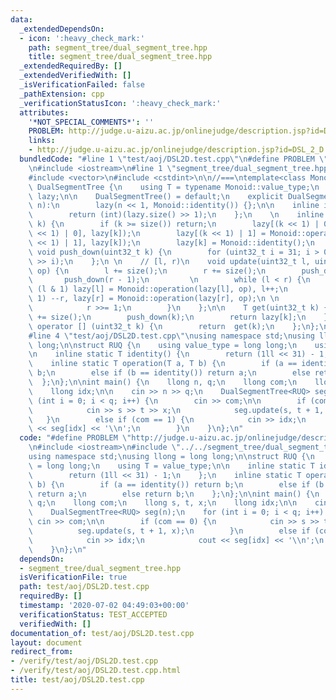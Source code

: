 ```yaml
---
data:
  _extendedDependsOn:
  - icon: ':heavy_check_mark:'
    path: segment_tree/dual_segment_tree.hpp
    title: segment_tree/dual_segment_tree.hpp
  _extendedRequiredBy: []
  _extendedVerifiedWith: []
  _isVerificationFailed: false
  _pathExtension: cpp
  _verificationStatusIcon: ':heavy_check_mark:'
  attributes:
    '*NOT_SPECIAL_COMMENTS*': ''
    PROBLEM: http://judge.u-aizu.ac.jp/onlinejudge/description.jsp?id=DSL_2_D
    links:
    - http://judge.u-aizu.ac.jp/onlinejudge/description.jsp?id=DSL_2_D
  bundledCode: "#line 1 \"test/aoj/DSL2D.test.cpp\"\n#define PROBLEM \"http://judge.u-aizu.ac.jp/onlinejudge/description.jsp?id=DSL_2_D\"\
    \n#include <iostream>\n#line 1 \"segment_tree/dual_segment_tree.hpp\"\n\n\n\n\
    #include <vector>\n#include <cstdint>\n\n//===\ntemplate<class Monoid>\nstruct\
    \ DualSegmentTree {\n    using T = typename Monoid::value_type;\n    std::vector<T>\
    \ lazy;\n\n    DualSegmentTree() = default;\n    explicit DualSegmentTree(uint32_t\
    \ n):\n        lazy(n << 1, Monoid::identity()) {};\n\n    inline int size() {\n\
    \        return (int)(lazy.size() >> 1);\n    };\n    \n    inline void propagate(uint32_t\
    \ k) {\n        if (k >= size()) return;\n        lazy[(k << 1) | 0] = Monoid::operation(lazy[(k\
    \ << 1) | 0], lazy[k]);\n        lazy[(k << 1) | 1] = Monoid::operation(lazy[(k\
    \ << 1) | 1], lazy[k]);\n        lazy[k] = Monoid::identity();\n    };\n    inline\
    \ void push_down(uint32_t k) {\n        for (uint32_t i = 31; i > 0; i--) propagate(k\
    \ >> i);\n    };\n \n    // [l, r)\n    void update(uint32_t l, uint32_t r, T\
    \ op) {\n        l += size();\n        r += size();\n        push_down(l);\n \
    \       push_down(r - 1);\n         \n        while (l < r) {\n            if\
    \ (l & 1) lazy[l] = Monoid::operation(lazy[l], op), l++;\n            if (r &\
    \ 1) --r, lazy[r] = Monoid::operation(lazy[r], op);\n \n            l >>= 1;\n\
    \            r >>= 1;\n        }\n    };\n\n    T get(uint32_t k) {\n        k\
    \ += size();\n        push_down(k);\n        return lazy[k];\n    };\n \n    T\
    \ operator [] (uint32_t k) {\n        return  get(k);\n    };\n};\n//===\n\n\n\
    #line 4 \"test/aoj/DSL2D.test.cpp\"\nusing namespace std;\nusing llong = long\
    \ long;\n\nstruct RUQ {\n    using value_type = long long;\n    using T = value_type;\n\
    \n    inline static T identity() {\n        return (1ll << 31) - 1;\n    };\n\
    \    inline static T operation(T a, T b) {\n        if (a == identity()) return\
    \ b;\n        else if (b == identity()) return a;\n        else return b;\n  \
    \  };\n};\n\nint main() {\n    llong n, q;\n    llong com;\n    llong s, t, x;\n\
    \    llong idx;\n\n    cin >> n >> q;\n    DualSegmentTree<RUQ> seg(n);\n    for\
    \ (int i = 0; i < q; i++) {\n        cin >> com;\n\n        if (com == 0) {\n\
    \            cin >> s >> t >> x;\n            seg.update(s, t + 1, x);\n     \
    \   }\n        else if (com == 1) {\n            cin >> idx;\n            cout\
    \ << seg[idx] << '\\n';\n        }\n    }\n};\n"
  code: "#define PROBLEM \"http://judge.u-aizu.ac.jp/onlinejudge/description.jsp?id=DSL_2_D\"\
    \n#include <iostream>\n#include \"../../segment_tree/dual_segment_tree.hpp\"\n\
    using namespace std;\nusing llong = long long;\n\nstruct RUQ {\n    using value_type\
    \ = long long;\n    using T = value_type;\n\n    inline static T identity() {\n\
    \        return (1ll << 31) - 1;\n    };\n    inline static T operation(T a, T\
    \ b) {\n        if (a == identity()) return b;\n        else if (b == identity())\
    \ return a;\n        else return b;\n    };\n};\n\nint main() {\n    llong n,\
    \ q;\n    llong com;\n    llong s, t, x;\n    llong idx;\n\n    cin >> n >> q;\n\
    \    DualSegmentTree<RUQ> seg(n);\n    for (int i = 0; i < q; i++) {\n       \
    \ cin >> com;\n\n        if (com == 0) {\n            cin >> s >> t >> x;\n  \
    \          seg.update(s, t + 1, x);\n        }\n        else if (com == 1) {\n\
    \            cin >> idx;\n            cout << seg[idx] << '\\n';\n        }\n\
    \    }\n};\n"
  dependsOn:
  - segment_tree/dual_segment_tree.hpp
  isVerificationFile: true
  path: test/aoj/DSL2D.test.cpp
  requiredBy: []
  timestamp: '2020-07-02 04:49:03+00:00'
  verificationStatus: TEST_ACCEPTED
  verifiedWith: []
documentation_of: test/aoj/DSL2D.test.cpp
layout: document
redirect_from:
- /verify/test/aoj/DSL2D.test.cpp
- /verify/test/aoj/DSL2D.test.cpp.html
title: test/aoj/DSL2D.test.cpp
---
```


